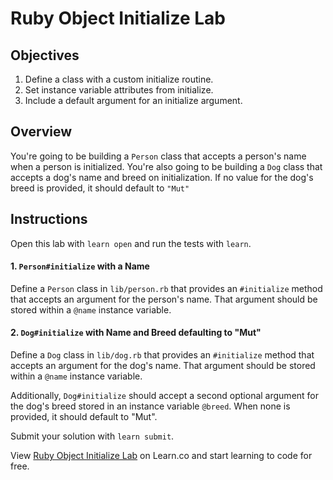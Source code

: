 # Ruby Object Initialize Lab

## Objectives

1. Define a class with a custom initialize routine.
2. Set instance variable attributes from initialize.
3. Include a default argument for an initialize argument.

## Overview

You're going to be building a `Person` class that accepts a person's name when a person is initialized. You're also going to be building a `Dog` class that accepts a dog's name and breed on initialization. If no value for the dog's breed is provided, it should default to `"Mut"`

## Instructions

Open this lab with `learn open` and run the tests with `learn`.

#### 1. `Person#initialize` with a Name

Define a `Person` class in `lib/person.rb` that provides an `#initialize` method that accepts an argument for the person's name. That argument should be stored within a `@name` instance variable.

#### 2. `Dog#initialize` with Name and Breed defaulting to "Mut"

Define a `Dog` class in `lib/dog.rb` that provides an `#initialize` method that accepts an argument for the dog's name. That argument should be stored within a `@name` instance variable.

Additionally, `Dog#initialize` should accept a second optional argument for the dog's breed stored in an instance variable `@breed`. When none is provided, it should default to "Mut".

Submit your solution with `learn submit`.

<p data-visibility='hidden'>View <a href='https://learn.co/lessons/ruby-object-initialize-lab' title='Ruby Object Initialize Lab'>Ruby Object Initialize Lab</a> on Learn.co and start learning to code for free.</p>
